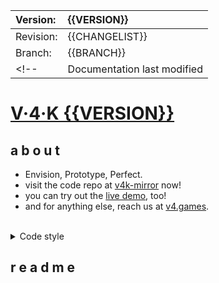 |Version:       | {{VERSION}} |
|:--------------|:------------|
|Revision:      | {{CHANGELIST}} |
|Branch:        | {{BRANCH}} |
<!--| Documentation last modified | { {LAST_MODIFIED} } |-->

# [V·4·K {{VERSION}}](https://v4k.dev)
## a b o u t

- Envision, Prototype, Perfect.
- visit the code repo at [v4k-mirror](https://github.com/zpl-zak/v4k-mirror) now!
- you can try out the [live demo](https://demo.v4k.dev), too!
- and for anything else, reach us at [v4.games](https://v4.games/).

<br/>
<details><summary>Code style</summary>
```C linenumbers
/// ## Markdown comments when documenting (3 slashes)
// C++ comments allowed /*C comments too*/
// Order matters: includes -> defines -> enums -> structs -> functions
#define puts(x) my_printf("%s", x)   // lowercase defines allowed for syntax sugars
#define VERSION "1.0.0"              // uppercase defines otherwise
enum { ZERO = 0 };                   // uppercase enums. also, one-line brackets allowed
void assert_positive( int my_int ) { // lowercase snake_case everywhere
    int *x = &my_int;                // no spacing between pointers and variables
    if( *x < ZERO ) {                // no outer padding space after if,do,while,for,switch
        puts( "Negative" );          // inner padding space around operators and parenthesis
    }                                // 4-spaces indents, 1TBS brackets
}                                    // when in doubt, dont worry & mimic style from codebase
```
</details>

<!--
!!! Note
    Ready to browse documentation? This is a very common note.

!!! Tip
    Then we have these informational notes. Tips mostly.

!!! WARNING
    And warning notes. You should read them definitely.

!!! ERROR: Watch out
    Really **important notes**. Beware of these.
-->

## r e a d m e
